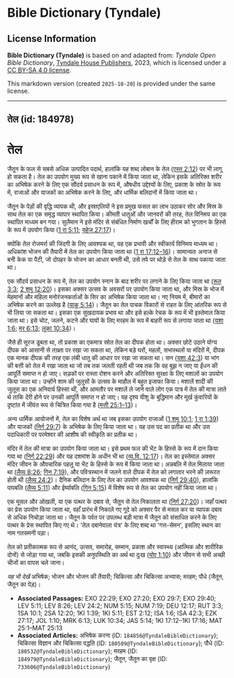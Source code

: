 # Bible Dictionary (Tyndale)

## License Information

**Bible Dictionary (Tyndale)** is based on and adapted from: _Tyndale Open Bible Dictionary_, [Tyndale House Publishers](https://tyndaleopenresources.com/), 2023, which is licensed under a [CC BY-SA 4.0 license](https://creativecommons.org/licenses/by-sa/4.0/legalcode.en).

This markdown version (created `2025-10-20`) is provided under the same license.



--------------------------------

## तेल (id: 184978)

तेल
===

जैतून के फल से सबसे अधिक उत्पादित पदार्थ, हालांकि यह शब्द लोबान के तेल ([एस्त 2:12](https://ref.ly/Esth2:12)) पर भी लागू हो सकता है। तेल का उपयोग मुख्य रूप से खाना पकाने में किया जाता था, लेकिन इसके अतिरिक्त शरीर का अभिषेक करने के लिए एक सौंदर्य प्रसाधन के रूप में, औषधीय उद्देश्यों के लिए, प्रकाश के स्रोत के रूप में, राजाओं और याजकों का अभिषेक करने के लिए, और धार्मिक बलिदानों में किया जाता था।

जैतून के पेड़ों की वृद्धि व्यापक थी, और इस्राएलियों ने इस प्रमुख फसल का लाभ उठाकर सोर और मिस्र के साथ तेल का एक समृद्ध व्यापार स्थापित किया। कीमती धातुओं और जानवरों की तरह, तेल विनिमय का एक स्थापित माध्यम बन गया। सुलैमान ने इसे मंदिर से संबंधित निर्माण खर्चों के लिए हीराम को भुगतान के हिस्से के रूप में उपयोग किया ([1 रा 5:11](https://ref.ly/1Kgs5:11); [यहेज 27:17](https://ref.ly/Ezek27:17))।

क्योंकि तेल रोजमर्रा की जिंदगी के लिए आवश्यक था, यह एक प्रभावी और स्वीकार्य विनिमय माध्यम था। अधिकांश भोजन की तैयारी में तेल का उपयोग किया जाता था ([1 रा 17:12–16](https://ref.ly/1Kgs17:12-1Kgs17:16))। सामान्यतः अनाज से बनी केक या पैटी, जो दोपहर के भोजन का आधार बनती थी, उसे तवे पर थोड़े से तेल के साथ पकाया जाता था।

एक सौंदर्य प्रसाधन के रूप में, तेल का उपयोग स्नान के बाद शरीर पर लगाने के लिए किया जाता था ([रूत 3:3](https://ref.ly/Ruth3:3); [2 शमू 12:20](https://ref.ly/2Sam12:20))। इसका अक्सर उत्सव के अवसरों पर उपयोग किया जाता था, और मिस्र के भोज में मेहमानों और महिला मनोरंजनकर्ताओं के सिर का अभिषेक किया जाता था। नए नियम में, बीमारों का अभिषेक करने का उल्लेख है ([याकू 5:14](https://ref.ly/Jas5:14))। जैतून का तेल पाचक विकारों से राहत के लिए आंतरिक रूप से भी लिया जा सकता था। इसका एक सुखदायक प्रभाव था और इसे हल्के रेचक के रूप में भी इस्तेमाल किया जाता था। इसे चोट, जलने, कटने और घावों के लिए मरहम के रूप में बाहरी रूप से लगाया जाता था ([यशा 1:6](https://ref.ly/Isa1:6); [मर 6:13](https://ref.ly/Mark6:13); [लूका 10:34](https://ref.ly/Luke10:34))।

जैसे ही सूरज डूबता था, तो प्रकाश का एकमात्र स्रोत तेल का दीपक होता था। अक्सर छोटे उठाने योग्य दीपक को आसानी से तख़्ता पर रखा जा सकता था, लेकिन बड़े घरों, महलों, सभास्थलों या मंदिरों में, दीपक एक मानक दीपक की तरह एक लंबी धातु की आधार पर रखा जा सकता था। सन ([यशा 42:3](https://ref.ly/Isa42:3)) या भांग की बत्ती को तेल में रखा जाता था जो तब तक जलती रहती थी जब तक कि वह बुझ न जाए या ईंधन की आपूर्ति समाप्त न हो जाए। सड़कों पर रास्ता रोशन करने और अतिरिक्त सुरक्षा के लिए मशालों का उपयोग किया जाता था। उन्होंने शाम की जुलूसों के उत्सव के माहौल में बहुत इजाफा किया। मशालें शादी की जुलूस का एक अनिवार्य हिस्सा थीं, और आमतौर पर मशालें ले जाने वाले लोग एक पात्र में तेल की मात्रा लाते थे ताकि देरी होने पर उनकी आपूर्ति समाप्त न हो जाए। यह दृश्य यीशु के बुद्धिमान और मूर्ख कुंवारियों के दृष्टांत में जीवंत रूप से चित्रित किया गया है ([मत्ती 25:1–13](https://ref.ly/Matt25:1-Matt25:13))।

अन्य धार्मिक आयोजनों में, तेल का विशेष अर्थ था जब इसका उपयोग राजाओं ([1 शमू 10:1](https://ref.ly/1Sam10:1); [1 रा 1:39](https://ref.ly/1Kgs1:39)) और याजकों ([निर्ग 29:7](https://ref.ly/Exod29:7)) के अभिषेक के लिए किया जाता था। यह उस पद का प्रतीक था और उस पदाधिकारी पर परमेश्वर की आशीष की स्वीकृति का प्रतीक था।

मंदिर में तेल की मात्रा का उपयोग किया जाता था। इसे प्रथम फल की भेंट के हिस्से के रूप में दान किया गया था ([निर्ग 22:29](https://ref.ly/Exod22:29)) और यह दशमांश के अधीन भी था ([व्य.वि. 12:17](https://ref.ly/Deut12:17))। तेल का इस्तेमाल अक्सर मंदिर जीवन के औपचारिक पहलू या भेंट के हिस्से के रूप में किया जाता था। अन्नबलि में तेल मिलाया जाता था ([लैव्य 8:26](https://ref.ly/Lev8:26); [गिन 7:19](https://ref.ly/Num7:19)), और पवित्रस्थान में जलने वाले दीपक में तेल को लगातार भरने की ज़रूरत होती थी ([लैव्य 24:2](https://ref.ly/Lev24:2))। दैनिक बलिदान के लिए तेल का उपयोग आवश्यक था ([निर्ग 29:40](https://ref.ly/Exod29:40)), हालांकि पापबलि ([लैव्य 5:11](https://ref.ly/Lev5:11)) और ईर्ष्याबलि ([गिन 5:15](https://ref.ly/Num5:15)) में विशेष रूप से तेल का उपयोग नहीं किया जाता था।

एक मूसल और ओखली, या एक पत्थर के दबाव से, जैतून से तेल निकालता था ([निर्ग 27:20](https://ref.ly/Exod27:20))। जहाँ पत्थर का प्रेस उपयोग किया जाता था, वहाँ प्रारंभ में निकाले गए गूदे को अक्सर पैर से मसल कर या व्यापक दबाव से अधिक निचोड़ा जाता था। जैतून के पर्वत पर उपलब्ध बड़ी मात्रा में जैतून को संसाधित करने के लिए पत्थर के प्रेस स्थापित किए गए थे। 'तेल दबानेवाला यंत्र' के लिए शब्द था 'गत्त\-सेमन', इसलिए स्थान का नाम गतसमनी पड़ा।

तेल को प्रतीकात्मक रूप से आनंद, उत्सव, समारोह, सम्मान, प्रकाश और स्वास्थ्य (आत्मिक और शारीरिक दोनों) से जोड़ा गया था, जबकि इसकी अनुपस्थिति का अर्थ था दुःख ([योए 1:10](https://ref.ly/Joel1:10)) और जीवन से सभी अच्छी चीजों का वापस चले जाना।

*यह भी देखें* अभिषेक; भोजन और भोजन की तैयारी; चिकित्सा और चिकित्सा अभ्यास; मरहम; पौधे (जैतून, जैतून का पेड़)।

* **Associated Passages:** EXO 22:29; EXO 27:20; EXO 29:7; EXO 29:40; LEV 5:11; LEV 8:26; LEV 24:2; NUM 5:15; NUM 7:19; DEU 12:17; RUT 3:3; 1SA 10:1; 2SA 12:20; 1KI 1:39; 1KI 5:11; EST 2:12; ISA 1:6; ISA 42:3; EZK 27:17; JOL 1:10; MRK 6:13; LUK 10:34; JAS 5:14; 1KI 17:12–1KI 17:16; MAT 25:1–MAT 25:13
* **Associated Articles:** अभिषेक करना (ID: `184856@TyndaleBibleDictionary`); चिकित्सा विज्ञान और चिकित्सा पद्धति (ID: `180509@TyndaleBibleDictionary`); पौधे (ID: `180532@TyndaleBibleDictionary`); मरहम (ID: `184979@TyndaleBibleDictionary`); जैतून, जैतून का वृक्ष (ID: `733606@TyndaleBibleDictionary`)

